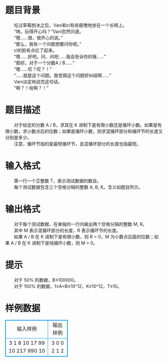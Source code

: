 # 

 
 # 题目背景 
　　吃过草莓刨冰之后，Vani和cl有些疲倦地坐在一个长椅上。<BR>　　“呐，玩得开心吗？”Vani忽然问道。<BR>　　“嗯……很，很开心的说。”<BR>　　“那么，我有一个问题想要问你呢。”<BR>　　cl的脸有点红了起来。<BR>　　“嗯……好吧。问、问吧……我会告诉你的哦……”<BR>　　“那好。对于一个分数A&nbsp;/&nbsp;B……”<BR>　　“嗯……哎？哎？！”<BR>　　“……就是这个问题。我觉得这个问题好纠结啊……”<BR>　　Vani淡定地说完这句话。<BR>　　“啊？！哈啊？！”&nbsp; 

 
 # 题目描述 
　　对于给定的分数&nbsp;A&nbsp;/&nbsp;B，求其在&nbsp;K&nbsp;进制下是有限小数还是循环小数。如果是有限小数，求小数点后的位数；如果是循环小数，则求混循环部分和循环节的长度又分别是多少。<BR>　　注意，循环节指的是最短循环节，且混循环部分的长度也指最短。 

 
 # 输入格式 
　　第一行一个正整数&nbsp;T，表示测试数据的数目。<BR>　　每个测试数据包含三个空格分隔的整数&nbsp;A,&nbsp;B,&nbsp;K。含义如题目所示。 

 
 # 输出格式 
　　对于每个测试数据，在单独的一行内输出两个空格分隔的整数&nbsp;M,&nbsp;R。<BR>　　其中&nbsp;M&nbsp;表示混循环部分的长度，R&nbsp;表示循环节的长度。<BR>　　如果&nbsp;A&nbsp;/&nbsp;B&nbsp;在&nbsp;K&nbsp;进制下是有限小数，则&nbsp;R&nbsp;=&nbsp;0，M&nbsp;为小数点后面的位数；如果&nbsp;A&nbsp;/&nbsp;B&nbsp;在&nbsp;K&nbsp;进制下是纯循环小数，则&nbsp;M&nbsp;=&nbsp;0。 

 
 # 提示 
　　对于&nbsp;50%&nbsp;的数据，B≤100000。<BR>　　对于&nbsp;100%&nbsp;的数据，1≤A&lt;B≤10^12，K≤10^12，T≤10。 
# 样例数据
<style>
        table,table tr th, table tr td { border:1px solid #0094ff; }
        table { width: 200px; min-height: 25px; line-height: 25px; text-align: center; border-collapse: collapse;}   
    </style>
<table>
	<tr>
		<td>输入样例</td>
		<td>输出样例</td>
	</tr>
<tr><td>3
1 8 10
17 99 10
217 990 10</td><td>3 0
0 2
1 2</td></tr></table>
